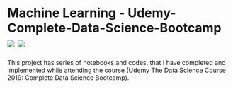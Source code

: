 # Machine Learning - Udemy-Complete-Data-Science-Bootcamp [![](https://img.shields.io/github/license/sourcerer-io/hall-of-fame.svg?colorB=ff0000)](https://github.com/akshaybahadur21/MachineLearning-CourseEra/blob/master/LICENSE.txt)  [![](https://img.shields.io/badge/Rahul-Sinha-brightgreen.svg?colorB=ff0000)](https://rahulkrsinha.github.io/)

This project has series of notebooks and codes, that I have completed and implemented while attending the course (Udemy The Data Science Course 2019: Complete Data Science Bootcamp).


